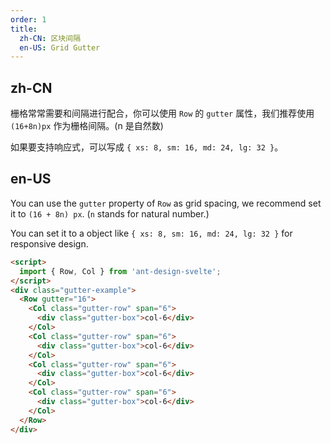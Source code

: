 ```yaml
---
order: 1
title:
  zh-CN: 区块间隔
  en-US: Grid Gutter
---
```


## zh-CN

栅格常常需要和间隔进行配合，你可以使用 `Row` 的 `gutter` 属性，我们推荐使用 `(16+8n)px` 作为栅格间隔。(n 是自然数)

如果要支持响应式，可以写成 `{ xs: 8, sm: 16, md: 24, lg: 32 }`。

## en-US

You can use the `gutter` property of `Row` as grid spacing, we recommend set it to `(16 + 8n) px`. (`n` stands for natural number.)

You can set it to a object like `{ xs: 8, sm: 16, md: 24, lg: 32 }` for responsive design.

```html
<script>
  import { Row, Col } from 'ant-design-svelte';
</script>
<div class="gutter-example">
  <Row gutter="16">
    <Col class="gutter-row" span="6">
      <div class="gutter-box">col-6</div>
    </Col>
    <Col class="gutter-row" span="6">
      <div class="gutter-box">col-6</div>
    </Col>
    <Col class="gutter-row" span="6">
      <div class="gutter-box">col-6</div>
    </Col>
    <Col class="gutter-row" span="6">
      <div class="gutter-box">col-6</div>
    </Col>
  </Row>
</div>
```

